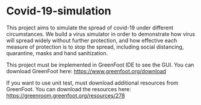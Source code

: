 # Covid-19-simulation
This project aims to simulate the spread of covid-19 under different circumstances. 
We build a virus simulator in order to demonstrate how virus will spread widely without further
protection, and how effective each measure of protection is to stop the spread, including
social distancing, quarantine, masks and hand sanitization.

This project must be implemented in GreenFoot IDE to see the GUI.
You can download GreenFoot here: https://www.greenfoot.org/download

If you want to use unit test, must download additional resources from GreenFoot.
You can download the resources here: https://greenroom.greenfoot.org/resources/278
